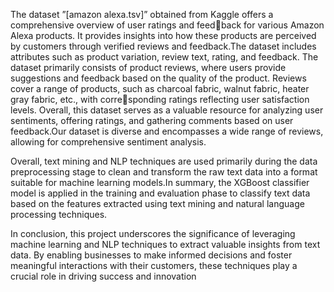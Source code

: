 The dataset ”[amazon alexa.tsv]” obtained from Kaggle
offers a comprehensive overview of user ratings and feedback for various Amazon Alexa products. It provides insights
into how these products are perceived by customers through
verified reviews and feedback.The dataset includes attributes
such as product variation, review text, rating, and feedback.
The dataset primarily consists of product reviews, where users
provide suggestions and feedback based on the quality of the
product. Reviews cover a range of products, such as charcoal
fabric, walnut fabric, heater gray fabric, etc., with corresponding ratings reflecting user satisfaction levels. Overall,
this dataset serves as a valuable resource for analyzing user
sentiments, offering ratings, and gathering comments based
on user feedback.Our dataset is diverse and encompasses a
wide range of reviews, allowing for comprehensive sentiment
analysis.

Overall, text mining and NLP techniques are used primarily
during the data preprocessing stage to clean and transform
the raw text data into a format suitable for machine learning
models.In summary, the XGBoost classifier model is applied in
the training and evaluation phase to classify text data based on
the features extracted using text mining and natural language
processing techniques.


In conclusion, this project underscores the significance of
leveraging machine learning and NLP techniques to extract
valuable insights from text data. By enabling businesses to
make informed decisions and foster meaningful interactions
with their customers, these techniques play a crucial role in
driving success and innovation
